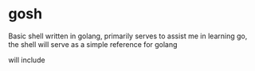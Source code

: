 # gosh
Basic shell written in golang, primarily serves to assist me in learning go, the shell will serve as a simple reference for golang

will include 

<!--
#line edition
#autocomplete
#history 
#piping
#possibly networking
#globbing
-->
